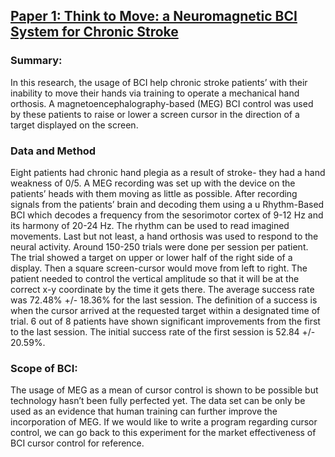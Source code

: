 ## [Paper 1: Think to Move: a Neuromagnetic BCI System for Chronic Stroke](http://stroke.ahajournals.org/content/39/3/910.full.pdf+html)

### Summary:
In this research, the usage of BCI help chronic stroke patients’ with their inability to move their hands via training to operate a mechanical hand orthosis. A magnetoencephalography-based (MEG) BCI control was used by these patients to raise or lower a screen cursor in the direction of a target displayed on the screen. 

### Data and Method

Eight patients had chronic hand plegia as a result of stroke- they had a hand weakness of 0/5. A MEG recording was set up with the device on the patients’ heads with them moving as little as possible. After recording signals from the patients’ brain and decoding them using a u Rhythm-Based BCI which decodes a frequency from the sesorimotor cortex of 9-12 Hz and its harmony of 20-24 Hz. The rhythm can be used to read imagined movements.  Last but not least, a hand orthosis was used to respond to the neural activity. 
Around 150-250 trials were done per session per patient. The trial showed a target on upper or lower half of the right side of a display. Then a square screen-cursor would move from left to right. The patient needed to control the vertical amplitude so that it will be at the correct x-y coordinate by the time it gets there. The average success rate was 72.48% +/- 18.36% for the last session. The definition of a success is when the cursor arrived at the requested target within a designated time of trial. 6 out of 8 patients have shown significant improvements from the first to the last session. The initial success rate of the first session is 52.84 +/- 20.59%. 

### Scope of BCI:

The usage of MEG as a mean of cursor control is shown to be possible but technology hasn’t been fully perfected yet. The data set can be only be used as an evidence that human training can further improve the incorporation of MEG. If we would like to write a program regarding cursor control, we can go back to this experiment for the market effectiveness of BCI cursor control for reference.
